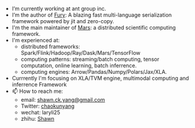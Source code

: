 

- I’m currently working at ant group inc.
- I’m the author of [Fury](https://github.com/alipay/fury): A blazing fast multi-language serialization framework powered by jit and zero-copy.
- I'm the main maintainer of [Mars](https://github.com/mars-project/mars): a distributed scientific computing framework.
- I'm experienced at:
  - distributed frameworks: Spark/Flink/Hadoop/Ray/Dask/Mars/TensorFlow
  - computing patterns: streaming/batch computing, tensor computation, online learning, batch inferrence.
  - computing engines: Arrow/Pandas/Numpy/Polars/Jax/XLA.
- Currrently I'm focusing on XLA/TVM engine, multimodal computing and inferrence Framework
- 📫 How to reach me:
  - email: shawn.ck.yang@gmail.com
  - Twitter: [chaokunyang](https://twitter.com/chaokunyang)
  - wechat: laryli25
  - zhihu: [Shawn](https://www.zhihu.com/people/yang-zhao-kun-5)
